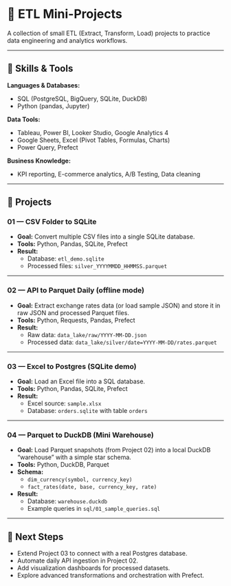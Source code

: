 # 🚀 ETL Mini-Projects

A collection of small ETL (Extract, Transform, Load) projects to practice data engineering and analytics workflows.

---

## 🧠 Skills & Tools

**Languages & Databases:**
- SQL (PostgreSQL, BigQuery, SQLite, DuckDB)
- Python (pandas, Jupyter)

**Data Tools:**
- Tableau, Power BI, Looker Studio, Google Analytics 4
- Google Sheets, Excel (Pivot Tables, Formulas, Charts)
- Power Query, Prefect

**Business Knowledge:**
- KPI reporting, E-commerce analytics, A/B Testing, Data cleaning

---

## 📂 Projects

### 01 — CSV Folder to SQLite
- **Goal:** Convert multiple CSV files into a single SQLite database.  
- **Tools:** Python, Pandas, SQLite, Prefect  
- **Result:**  
  - Database: `etl_demo.sqlite`  
  - Processed files: `silver_YYYYMMDD_HHMMSS.parquet`

---

### 02 — API to Parquet Daily (offline mode)
- **Goal:** Extract exchange rates data (or load sample JSON) and store it in raw JSON and processed Parquet files.  
- **Tools:** Python, Requests, Pandas, Prefect  
- **Result:**  
  - Raw data: `data_lake/raw/YYYY-MM-DD.json`  
  - Processed data: `data_lake/silver/date=YYYY-MM-DD/rates.parquet`  

---

### 03 — Excel to Postgres (SQLite demo)
- **Goal:** Load an Excel file into a SQL database.  
- **Tools:** Python, Pandas, SQLite, Prefect  
- **Result:**  
  - Excel source: `sample.xlsx`  
  - Database: `orders.sqlite` with table `orders`

---

### 04 — Parquet to DuckDB (Mini Warehouse)
- **Goal:** Load Parquet snapshots (from Project 02) into a local DuckDB “warehouse” with a simple star schema.  
- **Tools:** Python, DuckDB, Parquet  
- **Schema:**  
  - `dim_currency(symbol, currency_key)`  
  - `fact_rates(date, base, currency_key, rate)`  
- **Result:**  
  - Database: `warehouse.duckdb`  
  - Example queries in `sql/01_sample_queries.sql`

---

## 📌 Next Steps
- Extend Project 03 to connect with a real Postgres database.  
- Automate daily API ingestion in Project 02.  
- Add visualization dashboards for processed datasets.  
- Explore advanced transformations and orchestration with Prefect.

